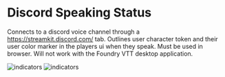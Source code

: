 # Discord Speaking Status
Connects to a discord voice channel through a https://streamkit.discord.com/ tab.
Outlines user character token and their user color marker in the players ui when they speak.
Must be used in browser. Will not work with the Foundry VTT desktop application.

![indicators](https://github.com/xaukael/discord-speaking-status/blob/ba76675eb8316e94bc6fb246feaaed041ca669d0/speaking-indicators.jpg)
![indicators](https://github.com/xaukael/discord-speaking-status/blob/6c7381110f913505221f74d2969e952d4b6b1d67/to-open-streamkit-tab.jpg)
